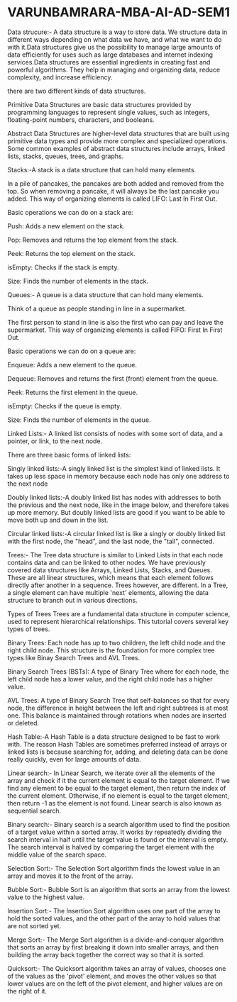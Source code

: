 # VARUNBAMRARA-MBA-AI-AD-SEM1

Data strucure:- A data structure is a way to store data. We structure data in different ways depending on what data we have, and what we want to do with it.Data structures give us the possibility to manage large amounts of data efficiently for uses such as large databases and internet indexing services.Data structures are essential ingredients in creating fast and powerful algorithms. They help in managing and organizing data, reduce complexity, and increase efficiency.

there are two different kinds of data structures.

Primitive Data Structures are basic data structures provided by programming languages to represent single values, such as integers, floating-point numbers, characters, and booleans.

Abstract Data Structures are higher-level data structures that are built using primitive data types and provide more complex and specialized operations. Some common examples of abstract data structures include arrays, linked lists, stacks, queues, trees, and graphs.

Stacks:-A stack is a data structure that can hold many elements.

In a pile of pancakes, the pancakes are both added and removed from the top. So when removing a pancake, it will always be the last pancake you added. This way of organizing elements is called LIFO: Last In First Out.

Basic operations we can do on a stack are:

Push: Adds a new element on the stack.

Pop: Removes and returns the top element from the stack.

Peek: Returns the top element on the stack.

isEmpty: Checks if the stack is empty.

Size: Finds the number of elements in the stack.

Queues:- A queue is a data structure that can hold many elements.

Think of a queue as people standing in line in a supermarket.

The first person to stand in line is also the first who can pay and leave the supermarket. This way of organizing elements is called FIFO: First In First Out.

Basic operations we can do on a queue are:

Enqueue: Adds a new element to the queue.

Dequeue: Removes and returns the first (front) element from the queue.

Peek: Returns the first element in the queue.

isEmpty: Checks if the queue is empty.

Size: Finds the number of elements in the queue.

Linked Lists:- A linked list consists of nodes with some sort of data, and a pointer, or link, to the next node.

There are three basic forms of linked lists:

Singly linked lists:-A singly linked list is the simplest kind of linked lists. It takes up less space in memory because each node has only one address to the next node

Doubly linked lists:-A doubly linked list has nodes with addresses to both the previous and the next node, like in the image below, and therefore takes up more memory. But doubly linked lists are good if you want to be able to move both up and down in the list.

Circular linked lists:-A circular linked list is like a singly or doubly linked list with the first node, the "head", and the last node, the "tail", connected.

Trees:- The Tree data structure is similar to Linked Lists in that each node contains data and can be linked to other nodes. We have previously covered data structures like Arrays, Linked Lists, Stacks, and Queues. These are all linear structures, which means that each element follows directly after another in a sequence. Trees however, are different. In a Tree, a single element can have multiple 'next' elements, allowing the data structure to branch out in various directions.

Types of Trees Trees are a fundamental data structure in computer science, used to represent hierarchical relationships. This tutorial covers several key types of trees.

Binary Trees: Each node has up to two children, the left child node and the right child node. This structure is the foundation for more complex tree types like Binay Search Trees and AVL Trees.

Binary Search Trees (BSTs): A type of Binary Tree where for each node, the left child node has a lower value, and the right child node has a higher value.

AVL Trees: A type of Binary Search Tree that self-balances so that for every node, the difference in height between the left and right subtrees is at most one. This balance is maintained through rotations when nodes are inserted or deleted.

Hash Table:-A Hash Table is a data structure designed to be fast to work with. The reason Hash Tables are sometimes preferred instead of arrays or linked lists is because searching for, adding, and deleting data can be done really quickly, even for large amounts of data.

Linear search:- In Linear Search, we iterate over all the elements of the array and check if it the current element is equal to the target element. If we find any element to be equal to the target element, then return the index of the current element. Otherwise, if no element is equal to the target element, then return -1 as the element is not found. Linear search is also known as sequential search.

Binary search:- Binary search is a search algorithm used to find the position of a target value within a sorted array. It works by repeatedly dividing the search interval in half until the target value is found or the interval is empty. The search interval is halved by comparing the target element with the middle value of the search space.

Selection Sort:- The Selection Sort algorithm finds the lowest value in an array and moves it to the front of the array.

Bubble Sort:- Bubble Sort is an algorithm that sorts an array from the lowest value to the highest value.

Insertion Sort:- The Insertion Sort algorithm uses one part of the array to hold the sorted values, and the other part of the array to hold values that are not sorted yet.

Merge Sort:- The Merge Sort algorithm is a divide-and-conquer algorithm that sorts an array by first breaking it down into smaller arrays, and then building the array back together the correct way so that it is sorted.

Quicksort:- The Quicksort algorithm takes an array of values, chooses one of the values as the 'pivot' element, and moves the other values so that lower values are on the left of the pivot element, and higher values are on the right of it.
